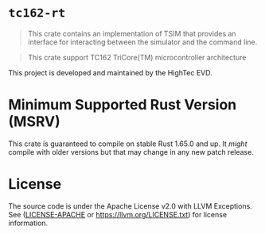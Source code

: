 # `tc162-rt`

> This crate contains an implementation of TSIM that provides an interface for interacting between the simulator and 
> the command line. 

>This crate support TC162 TriCore(TM) microcontroller architecture

This project is developed and maintained by the HighTec EVD.

# Minimum Supported Rust Version (MSRV)

This crate is guaranteed to compile on stable Rust 1.65.0 and up. It *might*
compile with older versions but that may change in any new patch release.

# License

The source code is under the Apache License v2.0 with LLVM Exceptions.
See ([LICENSE-APACHE](LICENSE-APACHE) or https://llvm.org/LICENSE.txt) for license information.